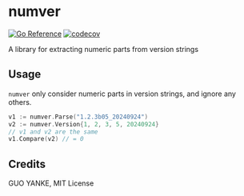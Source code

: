 # numver

[![Go Reference](https://pkg.go.dev/badge/github.com/yankeguo/numver.svg)](https://pkg.go.dev/github.com/yankeguo/numver)
[![codecov](https://codecov.io/gh/yankeguo/numver/graph/badge.svg?token=TT65AIK87B)](https://codecov.io/gh/yankeguo/numver)

A library for extracting numeric parts from version strings

## Usage

`numver` only consider numeric parts in version strings, and ignore any others.

```go
v1 := numver.Parse("1.2.3b05_20240924")
v2 := numver.Version{1, 2, 3, 5, 20240924}
// v1 and v2 are the same
v1.Compare(v2) // = 0
```

## Credits

GUO YANKE, MIT License
